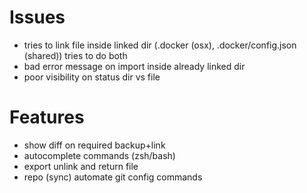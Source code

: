 # Issues

- tries to link file inside linked dir (.docker (osx), .docker/config.json (shared)) tries to do both
- bad error message on import inside already linked dir
- poor visibility on status dir vs file

# Features

- show diff on required backup+link
- autocomplete commands (zsh/bash)
- export unlink and return file
- repo (sync) automate git config commands
